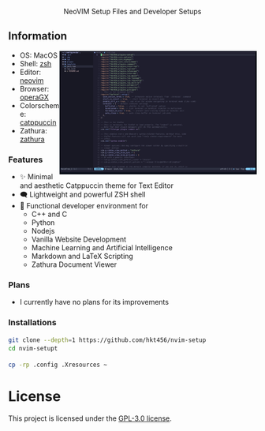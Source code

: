 <div align="center">

NeoVIM Setup Files and Developer Setups

</div>

## Information

<img alt="screenshot" align="right" width="400px" src="img/demo.jpg"/>

- OS: MacOS
- Shell: [zsh](https://www.zsh.org/)
- Editor: [neovim](https://neovim.io/)
- Browser: [operaGX](https://www.opera.com/gx/gx-browser?utm_id=CjwKCAiAgeeqBhBAEiwAoDDhn_eHh9VMmXe2zlRa4Bo4DkC04Fn9qFW6Oeg5JOSM_sjyAcb7UtZoYBoCFwkQAvD_BwE&utm_medium=pa&utm_source=google&utm_campaign=OGX_SEA_Search_EN_T1_Brand_V2&utm_content=636026705999&gad_source=1&gclid=CjwKCAiAgeeqBhBAEiwAoDDhn_eHh9VMmXe2zlRa4Bo4DkC04Fn9qFW6Oeg5JOSM_sjyAcb7UtZoYBoCFwkQAvD_BwE)
- Colorscheme: [catppuccin](https://github.com/catppuccin/catppuccin)
- Zathura: [zathura](https://pwmt.org/projects/zathura/)

### Features

- ✨ Minimal and aesthetic Catppuccin theme for Text Editor
- 🗨️ Lightweight and powerful ZSH shell
- 🚀 Functional developer environment for
  - C++ and C
  - Python
  - Nodejs
  - Vanilla Website Development
  - Machine Learning and Artificial Intelligence
  - Markdown and LaTeX Scripting
  - Zathura Document Viewer

### Plans

- I currently have no plans for its improvements

### Installations

```Bash
git clone --depth=1 https://github.com/hkt456/nvim-setup
cd nvim-setupt

cp -rp .config .Xresources ~

```

# License

This project is licensed under the [GPL-3.0 license](LICENSE).
